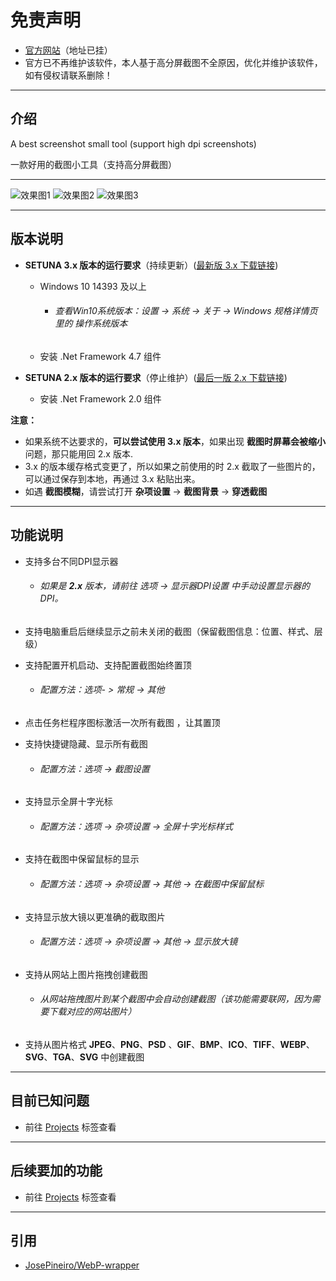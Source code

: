 # 免责声明
- [官方网站](http://www.clearunit.com/clearup/setuna2)（地址已挂）
- 官方已不再维护该软件，本人基于高分屏截图不全原因，优化并维护该软件，如有侵权请联系删除！

---

## 介绍
A best screenshot small tool (support high dpi screenshots) 

一款好用的截图小工具（支持高分屏截图）

---

![效果图1](壁纸示例图/示例1.png)
![效果图2](壁纸示例图/示例2.png)
![效果图3](壁纸示例图/示例3.png)

---

## 版本说明
- **SETUNA 3.x 版本的运行要求**（持续更新）([最新版 3.x 下载链接](https://github.com/tylearymf/SETUNA2/releases))
  
  - Windows 10 14393 及以上
  
    - ###### 查看Win10系统版本：设置 -> 系统 -> 关于 -> Windows 规格详情页里的 操作系统版本
  
  - 安装 .Net Framework 4.7 组件
- **SETUNA 2.x 版本的运行要求**（停止维护）([最后一版 2.x 下载链接](https://github.com/tylearymf/SETUNA2/releases/tag/2.6.0))
  
  - 安装 .Net Framework 2.0 组件

**注意：**

- 如果系统不达要求的，**可以尝试使用 3.x 版本**，如果出现 **截图时屏幕会被缩小** 问题，那只能用回 2.x 版本.
- 3.x 的版本缓存格式变更了，所以如果之前使用的时 2.x 截取了一些图片的，可以通过保存到本地，再通过 3.x 粘贴出来。
- 如遇 **截图模糊**，请尝试打开 **杂项设置** -> **截图背景** -> **穿透截图**

---

## 功能说明
- 支持多台不同DPI显示器

  - ###### 如果是 **2.x** 版本，请前往 选项 -> 显示器DPI设置 中手动设置显示器的 DPI。

- 支持电脑重启后继续显示之前未关闭的截图（保留截图信息：位置、样式、层级）

- 支持配置开机启动、支持配置截图始终置顶

  - ###### 配置方法：选项- > 常规 -> 其他

- 点击任务栏程序图标激活一次所有截图 ，让其置顶

- 支持快捷键隐藏、显示所有截图

  - ###### 配置方法：选项 -> 截图设置
  
- 支持显示全屏十字光标

  - ###### 配置方法：选项 -> 杂项设置 -> 全屏十字光标样式

- 支持在截图中保留鼠标的显示

  - ###### 配置方法：选项 -> 杂项设置 -> 其他 -> 在截图中保留鼠标

- 支持显示放大镜以更准确的截取图片

  - ###### 配置方法：选项 -> 杂项设置 -> 其他 -> 显示放大镜

- 支持从网站上图片拖拽创建截图

  - ###### 从网站拖拽图片到某个截图中会自动创建截图（该功能需要联网，因为需要下载对应的网站图片）
  
- 支持从图片格式 **JPEG**、**PNG**、**PSD** 、**GIF**、**BMP**、**ICO**、**TIFF**、**WEBP**、**SVG**、**TGA**、**SVG** 中创建截图

---

## 目前已知问题
- 前往 [Projects](https://github.com/tylearymf/SETUNA2/projects/1) 标签查看

---

## 后续要加的功能
- 前往 [Projects](https://github.com/tylearymf/SETUNA2/projects/1) 标签查看

---

## 引用
- [JosePineiro/WebP-wrapper](https://github.com/JosePineiro/WebP-wrapper)
